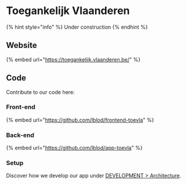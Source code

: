 # Toegankelijk Vlaanderen

{% hint style="info" %}
Under construction
{% endhint %}

## Website <a id="website"></a>

{% embed url="https://toegankelijk.vlaanderen.be/" %}

## Code <a id="code"></a>

Contribute to our code here:

### Front-end <a id="front-end"></a>

{% embed url="https://github.com/lblod/frontend-toevla" %}

### Back-end <a id="back-end"></a>

{% embed url="https://github.com/lblod/app-toevla" %}

### Setup <a id="setup"></a>

Discover how we develop our app under [DEVELOPMENT &gt; Architecture](../development/architecture/).

